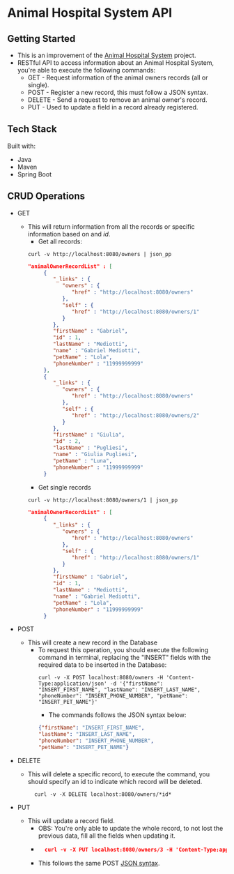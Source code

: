 # Animal Hospital System API
## Getting Started
* This is an improvement of the [Animal Hospital System](https://github.com/medzdev/Animal-Hospital-System) project.
* RESTful API to access information about an Animal Hospital System, you're able to execute the following commands:
  * GET - Request information of the animal owners records (all or single).
  * POST - Register a new record, this must follow a JSON syntax.
  * DELETE - Send a request to remove an animal owner's record.
  * PUT - Used to update a field in a record already registered.

## Tech Stack
Built with:
* Java
* Maven
* Spring Boot

## CRUD Operations
- GET 
  - This will return information from all the records or specific information based on and *id*.
    - Get all records:
    ```shell 
    curl -v http://localhost:8080/owners | json_pp
    ```
    ```json
    "animalOwnerRecordList" : [
         {
            "_links" : {
               "owners" : {
                  "href" : "http://localhost:8080/owners"
               },
               "self" : {
                  "href" : "http://localhost:8080/owners/1"
               }
            },
            "firstName" : "Gabriel",
            "id" : 1,
            "lastName" : "Mediotti",
            "name" : "Gabriel Mediotti",
            "petName" : "Lola",
            "phoneNumber" : "11999999999"
         },
         {
            "_links" : {
               "owners" : {
                  "href" : "http://localhost:8080/owners"
               },
               "self" : {
                  "href" : "http://localhost:8080/owners/2"
               }
            },
            "firstName" : "Giulia",
            "id" : 2,
            "lastName" : "Pugliesi",
            "name" : "Giulia Pugliesi",
            "petName" : "Luna",
            "phoneNumber" : "11999999999"
         }
    ```
    - Get single records
    ```shell 
    curl -v http://localhost:8080/owners/1 | json_pp
    ```
    ```json
    "animalOwnerRecordList" : [
         {
            "_links" : {
               "owners" : {
                  "href" : "http://localhost:8080/owners"
               },
               "self" : {
                  "href" : "http://localhost:8080/owners/1"
               }
            },
            "firstName" : "Gabriel",
            "id" : 1,
            "lastName" : "Mediotti",
            "name" : "Gabriel Mediotti",
            "petName" : "Lola",
            "phoneNumber" : "11999999999"
         }
    ```
    

- POST
  - This will create a new record in the Database
    - To request this operation, you should execute the following command in terminal, replacing the "INSERT" fields with the required data to be inserted in the Database:
      ```shell
      curl -v -X POST localhost:8080/owners -H 'Content-Type:application/json' -d '{"firstName": "INSERT_FIRST_NAME", "lastName": "INSERT_LAST_NAME", "phoneNumber": "INSERT_PHONE_NUMBER", "petName": "INSERT_PET_NAME"}'
      ```
      - The commands follows the <a id="json-syntax">JSON syntax</a> below:
      ```json
      {"firstName": "INSERT_FIRST_NAME", 
      "lastName": "INSERT_LAST_NAME",
      "phoneNumber": "INSERT_PHONE_NUMBER", 
      "petName": "INSERT_PET_NAME"}
      ```
- DELETE
  - This will delete a specific record, to execute the command, you should specify an id to indicate which record will be deleted.
    ```shell
      curl -v -X DELETE localhost:8080/owners/*id*
    ```
- PUT  
  - This will update a record field.
    - OBS: You're only able to update the whole record, to not lost the previous data, fill all the fields when updating it.
    - ```json
        curl -v -X PUT localhost:8080/owners/3 -H 'Content-Type:application/json' -d {"firstName": "INSERT_FIRST_NAME", "lastName": "INSERT_LAST_NAME", "phoneNumber": "INSERT_PHONE_NUMBER", "petName": "INSERT_PET_NAME"}'
      ```
    - This follows the same POST [JSON syntax](#json-syntax).
    